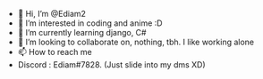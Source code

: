 - 👋 Hi, I’m @Ediam2
- 👀 I’m interested in coding and anime :D
- 🌱 I’m currently learning django, C#
- 💞️ I’m looking to collaborate on, nothing, tbh. I like working alone
- 📫 How to reach me 
- Discord : Ediam#7828. (Just slide into my dms XD)


<!---
Ediam2/Ediam2 is a ✨ special ✨ repository because its `README.md` (this file) appears on your GitHub profile.
You can click the Preview link to take a look at your changes.
--->
